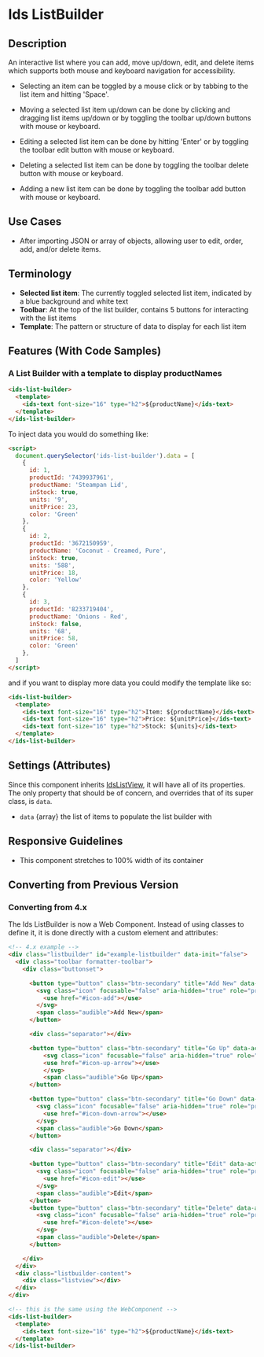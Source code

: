 # Ids ListBuilder 

## Description

An interactive list where you can add, move up/down, edit, and delete items which supports both mouse and keyboard navigation for accessibility.

- Selecting an item can be toggled by a mouse click or by tabbing to the list item and hitting 'Space'. 

- Moving a selected list item up/down can be done by clicking and dragging list items up/down or by toggling the toolbar up/down buttons with mouse or keyboard.

- Editing a selected list item can be done by hitting 'Enter' or by toggling the toolbar edit button with mouse or keyboard.

- Deleting a selected list item can be done by toggling the toolbar delete button with mouse or keyboard.

- Adding a new list item can be done by toggling the toolbar add button with mouse or keyboard.

## Use Cases

- After importing JSON or array of objects, allowing user to edit, order, add, and/or delete items.

## Terminology

- **Selected list item**: The currently toggled selected list item, indicated by a blue background and white text
- **Toolbar**: At the top of the list builder, contains 5 buttons for interacting with the list items
- **Template**: The pattern or structure of data to display for each list item

## Features (With Code Samples)

### A List Builder with a template to display productNames

```html
<ids-list-builder>
  <template>
    <ids-text font-size="16" type="h2">${productName}</ids-text>
  </template>
</ids-list-builder>
```

To inject data you would do something like:

```html
<script>
  document.querySelector('ids-list-builder').data = [
    {
      id: 1,
      productId: '7439937961',
      productName: 'Steampan Lid',
      inStock: true,
      units: '9',
      unitPrice: 23,
      color: 'Green'
    },
    {
      id: 2,
      productId: '3672150959',
      productName: 'Coconut - Creamed, Pure',
      inStock: true,
      units: '588',
      unitPrice: 18,
      color: 'Yellow'
    },
    {
      id: 3,
      productId: '8233719404',
      productName: 'Onions - Red',
      inStock: false,
      units: '68',
      unitPrice: 58,
      color: 'Green'
    }, 
  ]
</script>
```

and if you want to display more data you could modify the template like so:

```html
<ids-list-builder>
  <template>
    <ids-text font-size="16" type="h2">Item: ${productName}</ids-text>
    <ids-text font-size="16" type="h2">Price: ${unitPrice}</ids-text>
    <ids-text font-size="16" type="h2">Stock: ${units}</ids-text>
  </template>
</ids-list-builder>
```

## Settings (Attributes)

Since this component inherits [IdsListView](../ids-list-view/README.md), it will have all of its properties. The only property that should be of concern, and overrides that of its super class, is `data`.

- `data` {array} the list of items to populate the list builder with

## Responsive Guidelines

- This component stretches to 100% width of its container

## Converting from Previous Version

### Converting from 4.x

The Ids ListBuilder is now a Web Component. Instead of using classes to define it, it is done directly with a custom element and attributes:

```html
<!-- 4.x example -->
<div class="listbuilder" id="example-listbuilder" data-init="false">
  <div class="toolbar formatter-toolbar">
    <div class="buttonset">

      <button type="button" class="btn-secondary" title="Add New" data-action="add">
        <svg class="icon" focusable="false" aria-hidden="true" role="presentation">
          <use href="#icon-add"></use>
        </svg>
        <span class="audible">Add New</span>
      </button>

      <div class="separator"></div>

      <button type="button" class="btn-secondary" title="Go Up" data-action="goup">
          <svg class="icon" focusable="false" aria-hidden="true" role="presentation">
          <use href="#icon-up-arrow"></use>
          </svg>
          <span class="audible">Go Up</span>
      </button>

      <button type="button" class="btn-secondary" title="Go Down" data-action="godown">
        <svg class="icon" focusable="false" aria-hidden="true" role="presentation">
          <use href="#icon-down-arrow"></use>
        </svg>
        <span class="audible">Go Down</span>
      </button>

      <div class="separator"></div>

      <button type="button" class="btn-secondary" title="Edit" data-action="edit">
        <svg class="icon" focusable="false" aria-hidden="true" role="presentation">
          <use href="#icon-edit"></use>
        </svg>
        <span class="audible">Edit</span>
      </button>
      <button type="button" class="btn-secondary" title="Delete" data-action="delete">
        <svg class="icon" focusable="false" aria-hidden="true" role="presentation">
          <use href="#icon-delete"></use>
        </svg>
        <span class="audible">Delete</span>
      </button>

    </div>
  </div>
  <div class="listbuilder-content">
    <div class="listview"></div>
  </div>
</div>

<!-- this is the same using the WebComponent -->
<ids-list-builder>
  <template>
    <ids-text font-size="16" type="h2">${productName}</ids-text>
  </template>
</ids-list-builder>
```
